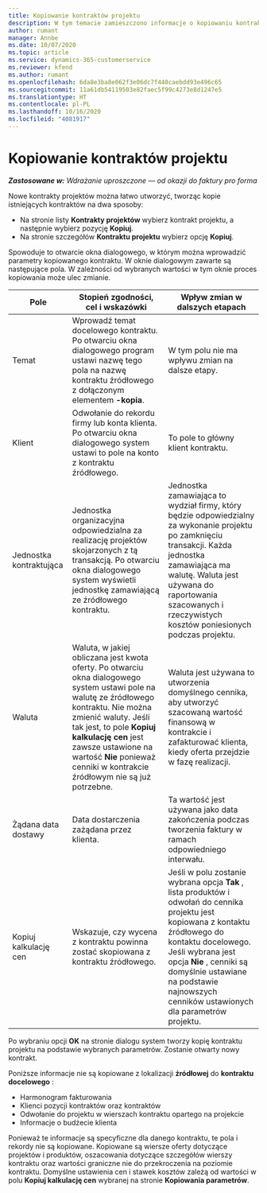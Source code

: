 ```yaml
---
title: Kopiowanie kontraktów projektu
description: W tym temacie zamieszczono informacje o kopiowaniu kontraktów projektu w Project Operations.
author: rumant
manager: Annbe
ms.date: 10/07/2020
ms.topic: article
ms.service: dynamics-365-customerservice
ms.reviewer: kfend
ms.author: rumant
ms.openlocfilehash: 6da8e3ba8e062f3e06dc7f440caebdd93e496c65
ms.sourcegitcommit: 11a61db54119503e82faec5f99c4273e8d1247e5
ms.translationtype: HT
ms.contentlocale: pl-PL
ms.lasthandoff: 10/16/2020
ms.locfileid: "4081917"
---
```

# <a name="copying-project-contracts"></a>Kopiowanie kontraktów projektu

_**Zastosowane w:** Wdrażanie uproszczone — od okazji do faktury pro forma_

Nowe kontrakty projektów można łatwo utworzyć, tworząc kopie istniejących kontraktów na dwa sposoby: 

  - Na stronie listy **Kontrakty projektów** wybierz kontrakt projektu, a następnie wybierz pozycję **Kopiuj**.
  - Na stronie szczegółów **Kontraktu projektu** wybierz opcję **Kopiuj**.

Spowoduje to otwarcie okna dialogowego, w którym można wprowadzić parametry kopiowanego kontraktu. W oknie dialogowym zawarte są następujące pola. W zależności od wybranych wartości w tym oknie proces kopiowania może ulec zmianie.

| **Pole** | **Stopień zgodności, cel i wskazówki** | **Wpływ zmian w dalszych etapach** |
| --- | --- | --- |
| Temat | Wprowadź temat docelowego kontraktu. Po otwarciu okna dialogowego program ustawi nazwę tego pola na nazwę kontraktu źródłowego z dołączonym elementem **-kopia**. | W tym polu nie ma wpływu zmian na dalsze etapy. |
| Klient | Odwołanie do rekordu firmy lub konta klienta. Po otwarciu okna dialogowego system ustawi to pole na konto z kontraktu źródłowego. | To pole to główny klient kontraktu. |
| Jednostka kontraktująca | Jednostka organizacyjna odpowiedzialna za realizację projektów skojarzonych z tą transakcją. Po otwarciu okna dialogowego system wyświetli jednostkę zamawiającą ze źródłowego kontraktu. | Jednostka zamawiająca to wydział firmy, który będzie odpowiedzialny za wykonanie projektu po zamknięciu transakcji. Każda jednostka zamawiająca ma walutę. Waluta jest używana do raportowania szacowanych i rzeczywistych kosztów poniesionych podczas projektu. |
| Waluta | Waluta, w jakiej obliczana jest kwota oferty. Po otwarciu okna dialogowego system ustawi pole na walutę ze źródłowego kontraktu. Nie można zmienić waluty. Jeśli tak jest, to pole **Kopiuj kalkulację cen** jest zawsze ustawione na wartość **Nie** ponieważ cenniki w kontrakcie źródłowym nie są już potrzebne. | Waluta jest używana to utworzenia domyślnego cennika, aby utworzyć szacowaną wartość finansową w kontrakcie i zafakturować klienta, kiedy oferta przejdzie w fazę realizacji. |
| Żądana data dostawy | Data dostarczenia zażądana przez klienta. | Ta wartość jest używana jako data zakończenia podczas tworzenia faktury w ramach odpowiedniego interwału. |
| Kopiuj kalkulację cen | Wskazuje, czy wycena z kontraktu powinna zostać skopiowana z kontraktu źródłowego. | Jeśli w polu zostanie wybrana opcja **Tak** , lista produktów i odwołań do cennika projektu jest kopiowana z kontaktu źródłowego do kontaktu docelowego. Jeśli wybrana jest opcja **Nie** , cenniki są domyślnie ustawiane na podstawie najnowszych cenników ustawionych dla parametrów projektu. |

Po wybraniu opcji **OK** na stronie dialogu system tworzy kopię kontraktu projektu na podstawie wybranych parametrów. Zostanie otwarty nowy kontrakt.

Poniższe informacje nie są kopiowane z lokalizacji **źródłowej** do **kontraktu docelowego** :

  - Harmonogram fakturowania
  - Klienci pozycji kontraktów oraz kontraktów
  - Odwołanie do projektu w wierszach kontraktu opartego na projekcie
  - Informacje o budżecie klienta

Ponieważ te informacje są specyficzne dla danego kontraktu, te pola i rekordy nie są kopiowane. Kopiowane są wiersze oferty dotyczące projektów i produktów, oszacowania dotyczące szczegółów wierszy kontraktu oraz wartości graniczne nie do przekroczenia na poziomie kontraktu. Domyślne ustawienia cen i stawek kosztów zależą od wartości w polu **Kopiuj kalkulację cen** wybranej na stronie **Kopiowania parametrów**.
